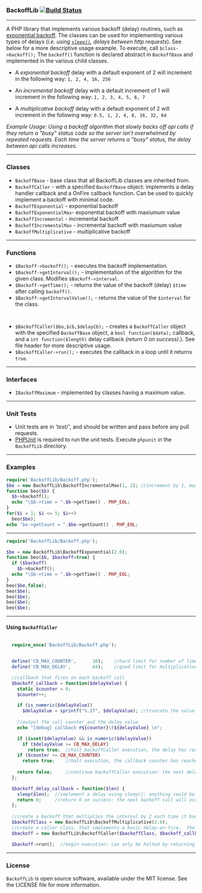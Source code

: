 ### BackoffLib [![Build Status](https://travis-ci.org/patinthehat/BackoffLib.png)](https://travis-ci.org/patinthehat/BackoffLib)

---

<!--
<style>
h3 { color: white; background-color: #1F166F; /*6CA0EB; */ padding: 3px; }
code { background-color: #EEEFCF; white-space: pre; }
a { color: red; }
a:visited { color: red; }
.codeExample {
  margin-left:20px; 
  border: 1px dashed #5A5959; 
  padding: 5px;
  background-color: #C4DAF3;
  font-family: monospace;
  font-size: 9pt;
  font-style:italic;
  white-space: pre;
}
spacer, .spacer{ margin-bottom: 15px; height: 1px; width: 1px; display:block; }
</style>
-->
A PHP library that implements various backoff (delay) routines, such as [exponential backoff](http://en.wikipedia.org/wiki/Exponential_backoff).
The classes can be used for implementing various types of delays (_i.e. using [`sleep()`](http://php.net/manual/en/function.sleep.php), delays between http requests_). See below for a more descriptive usage example.
To execute, call `$class->backoff();`
The `backoff()` function is declared abstract in `BackoffBase` and implemented in the
various child classes.

  + A _exponential backoff_ delay with a default exponent of 2 
    will increment in the following way: `1, 2, 4, 16, 256`

  + An _incremental backoff_ delay with a default increment of 1 
    will increment in the following way: `1, 2, 3, 4, 5, 6, 7`

  + A _multiplicative backoff_ delay with a default exponent of 2 
    will increment in the following way: `0.5, 1, 2, 4, 8, 16, 32, 64`



  _Example Usage:  Using a backoff algorithm that slowly backs off api calls if they return a "busy" status code so the server isn't overwhelmed by repeated requests.  Each time the server returns a "busy" status, the delay between api calls increases._



---

### Classes


  + `BackoffBase` - base class that all BackoffLib classes are inherited from.
  + `BackoffCaller` - with a specified `BackoffBase` object: implements a delay handler callback and a OnFire callback function.  Can be used to quickly implement a backoff with minimal code.
  + `BackoffExponential` - exponential backoff
  + `BackoffExponentialMax`- exponential backoff with maxiumum value
  + `BackoffIncremental` - incremental backoff
  + `BackoffIncrementalMax` - incremental backoff with maxiumum value
  + `BackoffMultiplicative` - multiplicative backoff
  
  
---


### Functions

  + `$Backoff->backoff();` - executes the backoff implementation.
  + `$Backoff->getInterval();` - implementation of the algorithm for the given class.  Modifies `$Backoff->interval`.
  + `$Backoff->getTime();` - returns the value of the backoff (delay) `$time` after calling `backoff()`.
  + `$Backoff->getIntervalValue();` - returns the value of the `$interval` for the class.

   ` `

  + `$BackoffCaller($bo,$cb,$delayCb);` - creates a `BackoffCaller` object with the specified `BackoffBase` object, a `bool function($data);` callback, and a `int function($length)` delay callback _(return 0 on success)_.).  See file header for more descriptive usage.
  + `$BackoffCaller->run();` - executes the callback in a loop until it returns `true`.

---


### Interfaces

  + `IBackoffMaximum` - implemented by classes having a maximum value.


---


### Unit Tests

  + Unit tests are in _'test/'_, and should be written and pass before any pull requests.
  + [PHPUnit](http://www.phpunit.de) is required to run the unit tests.  Execute `phpunit` in the `BackoffLib` directory.
  
---


### Examples

```php
require('BackoffLib/Backoff.php');
$be = new BackoffLib\BackoffIncrementalMax(1, 2); //increment by 1, max 2
function beo($b) {
  $b->backoff();
  echo "\$b->time = ".$b->getTime() . PHP_EOL;
}
for($i = 1; $i <= 5; $i++)
  beo($be);
echo "be->getCount = ".$be->getCount() . PHP_EOL;
```

---

```php
require('BackoffLib/Backoff.php');

$be = new BackoffLib\BackoffExponential(2.0);
function beo($b, $backoff=true) {
  if ($backoff)
    $b->backoff();
  echo "\$b->time = ".$b->getTime() . PHP_EOL;
}
beo($be,false);
beo($be);
beo($be);
beo($be);
beo($be);
```

---

#### Using `BackoffCaller`

```php

  require_once('BackoffLib/Backoff.php');


  define('CB_MAX_COUNTER',      10);    //hard limit for number of times the callback fires
  define('CB_MAX_DELAY',        64);    //good limit for multiplicative backoff 

  //callback that fires on each backoff call
  $backoff_callback = function($delayValue) {
    static $counter = 0;
    $counter++; 

    if (is_numeric($delayValue))
      $delayValue = sprintf("%.2f", $delayValue); //truncate the value
      
    //output the call counter and the delay value 
    echo "[debug] callback #${counter}\t${delayValue} \n";

    if (isset($delayValue) && is_numeric($delayValue)) 
      if ($delayValue >= CB_MAX_DELAY) 
        return true;  //halt backoffCaller execution, the delay has reached its maximum allowed value
    if ($counter >= CB_MAX_COUNTER) 
      return true;    //halt execution, the callback counter has reached its maximum allowed value.
      
    return false;     //continue backoffCaller execution: the next delay->backoff calls will occur
  };

  $backoff_delay_callback = function($len) {
    sleep($len);  //implement a delay using sleep(): anything could be done here, i.e. limit the max delay.
    return 0;     //return 0 on success: the next backoff call will occur
  };
  
  //create a backoff that multiplies the interval by 2 each time it backs off
  $backoffClass = new BackoffLib\BackoffMultiplicative(2.0);  
  //create a caller class, that implements a basic delay-on-fire.  the delay is actually handled in the callback.
  $backoff = new BackoffLib\BackoffCaller($backoffClass, $backoff_callback, $backoff_delay_callback);

  $backoff->run();  //begin execution: can only be halted by returning TRUE from the callback.
```

---

### License 

`BackoffLib` is open source software, available under the MIT license.  See the LICENSE file for more information.

